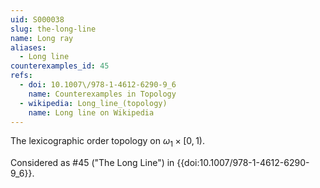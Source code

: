```yaml
---
uid: S000038
slug: the-long-line
name: Long ray
aliases:
  - Long line
counterexamples_id: 45
refs:
  - doi: 10.1007\/978-1-4612-6290-9_6
    name: Counterexamples in Topology
  - wikipedia: Long_line_(topology)
    name: Long line on Wikipedia
---
```

The lexicographic order topology on $\omega_1 \times [0,1)$.

Considered as #45 ("The Long Line")
in {{doi:10.1007\/978-1-4612-6290-9_6}}.
